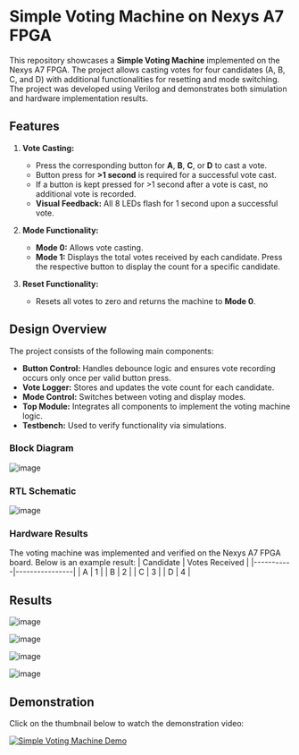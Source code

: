 # Simple Voting Machine on Nexys A7 FPGA

This repository showcases a **Simple Voting Machine** implemented on the Nexys A7 FPGA. The project allows casting votes for four candidates (A, B, C, and D) with additional functionalities for resetting and mode switching. The project was developed using Verilog and demonstrates both simulation and hardware implementation results.

## Features

1. **Vote Casting:**
   - Press the corresponding button for **A**, **B**, **C**, or **D** to cast a vote.
   - Button press for **>1 second** is required for a successful vote cast.
   - If a button is kept pressed for >1 second after a vote is cast, no additional vote is recorded.
   - **Visual Feedback:** All 8 LEDs flash for 1 second upon a successful vote.

2. **Mode Functionality:**
   - **Mode 0:** Allows vote casting.
   - **Mode 1:** Displays the total votes received by each candidate. Press the respective button to display the count for a specific candidate.

3. **Reset Functionality:**
   - Resets all votes to zero and returns the machine to **Mode 0**.

## Design Overview

The project consists of the following main components:

- **Button Control:** Handles debounce logic and ensures vote recording occurs only once per valid button press.
- **Vote Logger:** Stores and updates the vote count for each candidate.
- **Mode Control:** Switches between voting and display modes.
- **Top Module:** Integrates all components to implement the voting machine logic.
- **Testbench:** Used to verify functionality via simulations.

### Block Diagram
![image](https://github.com/user-attachments/assets/d53b8abb-cff5-4cf3-be91-de9c3a6a57a9)

### RTL Schematic
![image](https://github.com/user-attachments/assets/453367d4-1156-4081-aabb-62d058a39b87)

### Hardware Results
The voting machine was implemented and verified on the Nexys A7 FPGA board. Below is an example result:
| Candidate | Votes Received |
|-----------|----------------|
| A         | 1              |
| B         | 2              |
| C         | 3              |
| D         | 4              |

## Results

![image](https://github.com/user-attachments/assets/2c9397d3-2949-4b08-bf76-f829394b6b22)

![image](https://github.com/user-attachments/assets/3b3a0734-01ad-41c0-b1ac-b88daecb0fab)

![image](https://github.com/user-attachments/assets/60b5d7eb-8142-4923-b8d6-c1a6519b6b43)

![image](https://github.com/user-attachments/assets/ae4c6eb9-3acd-498d-9012-18bf906e93d1)

## Demonstration

Click on the thumbnail below to watch the demonstration video:

[![Simple Voting Machine Demo](https://img.youtube.com/vi/GnJFNDx90b4/0.jpg)](https://www.youtube.com/watch?v=GnJFNDx90b4)
